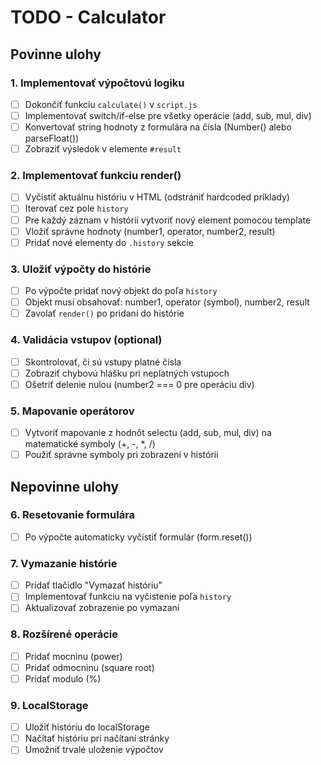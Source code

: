 # TODO - Calculator

## Povinne ulohy

### 1. Implementovať výpočtovú logiku
- [ ] Dokončiť funkciu `calculate()` v `script.js`
- [ ] Implementovať switch/if-else pre všetky operácie (add, sub, mul, div)
- [ ] Konvertovať string hodnoty z formulára na čísla (Number() alebo parseFloat())
- [ ] Zobraziť výsledok v elemente `#result`

### 2. Implementovať funkciu render()
- [ ] Vyčistiť aktuálnu históriu v HTML (odstrániť hardcoded príklady)
- [ ] Iterovať cez pole `history`
- [ ] Pre každý záznam v histórii vytvoriť nový element pomocou template
- [ ] Vložiť správne hodnoty (number1, operator, number2, result)
- [ ] Pridať nové elementy do `.history` sekcie

### 3. Uložiť výpočty do histórie
- [ ] Po výpočte pridať nový objekt do poľa `history`
- [ ] Objekt musí obsahovať: number1, operator (symbol), number2, result
- [ ] Zavolať `render()` po pridaní do histórie

### 4. Validácia vstupov (optional)
- [ ] Skontrolovať, či sú vstupy platné čísla
- [ ] Zobraziť chybovú hlášku pri neplatných vstupoch
- [ ] Ošetriť delenie nulou (number2 === 0 pre operáciu div)

### 5. Mapovanie operátorov
- [ ] Vytvoriť mapovanie z hodnôt selectu (add, sub, mul, div) na matematické symboly (+, -, *, /)
- [ ] Použiť správne symboly pri zobrazení v histórii

## Nepovinne ulohy

### 6. Resetovanie formulára
- [ ] Po výpočte automaticky vyčistiť formulár (form.reset())

### 7. Vymazanie histórie
- [ ] Pridať tlačidlo "Vymazať históriu"
- [ ] Implementovať funkciu na vyčistenie poľa `history`
- [ ] Aktualizovať zobrazenie po vymazaní

### 8. Rozšírené operácie
- [ ] Pridať mocninu (power)
- [ ] Pridať odmocninu (square root)
- [ ] Pridať modulo (%)

### 9. LocalStorage
- [ ] Uložiť históriu do localStorage
- [ ] Načítať históriu pri načítaní stránky
- [ ] Umožniť trvalé uloženie výpočtov
